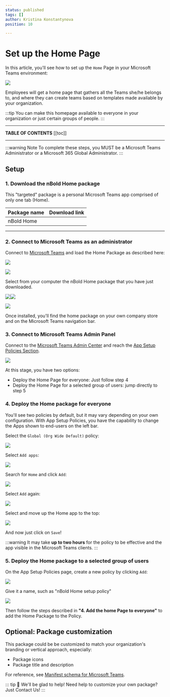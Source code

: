 ```yaml
---
status: published
tags: []
author: Kristina Konstantynova
position: 10

---
```

# Set up the Home Page

In this article, you'll see how to set up the `Home` Page in your Microsoft Teams environment:

![](https://downloads.intercomcdn.com/i/o/175631759/31ded0f5316a7f707c5752af/image.png)

Employees will get a home page that gathers all the Teams she/he belongs to, and where they can create teams based on templates made available by your organization.

:::tip You can make this homepage available to everyone in your organization or just certain groups of people. :::

***

**TABLE OF CONTENTS**
\[\[toc\]\]

***

:::warning Note
To complete these steps, you MUST be a Microsoft Teams Administrator or a Microsoft 365 Global Administrator.
:::

## Setup

### 1. Download the nBold Home package

This "targeted" package is a personal Microsoft Teams app comprised of only one tab (Home).

| Package name | Download link |
| --- | --- |
| nBold Home |  |https://dist.salestim.io/packages/io.nbold.targeted.home.prd.zip |

<hr/>

### 2. Connect to Microsoft Teams as an administrator

Connect to [Microsoft Teams](https://teams.microsoft.com) and load the Home Package as described here:

![](/uploads/home-page.png)

![](https://downloads.intercomcdn.com/i/o/442958778/717597f2312a2e0e1829cf7a/2022-01-04_11-52-01.png)

Select from your computer the nBold Home package that you have just downloaded.

![](/uploads/home-page-1.png)![](/uploads/add-home.png)

![](https://downloads.intercomcdn.com/i/o/442959300/32e37d44e7c306fe23d9c902/home+app+pinned.png)

Once installed, you'll find the home package on your own company store and on the Microsoft Teams navigation bar.

### 3. Connect to Microsoft Teams Admin Panel

Connect to the [Microsoft Teams Admin Center](https://admin.teams.microsoft.com/) and reach the [App Setup Policies Section](https://admin.teams.microsoft.com/policies/app-setup).

![](https://downloads.intercomcdn.com/i/o/164959617/c9f596e883c3f0cc24cd116f/image.png)

At this stage, you have two options:

* Deploy the Home Page for everyone: Just follow step 4
* Deploy the Home Page for a selected group of users: jump directly to step 5

### 4. Deploy the Home package for everyone

You'll see two policies by default, but it may vary depending on your own configuration. With App Setup Policies, you have the capability to change the Apps shown to end-users on the left bar.

Select the `Global (Org Wide Default)` policy:

![](https://downloads.intercomcdn.com/i/o/164963877/85ff3c22723fffe3ebcdb51c/image.png)

Select `Add apps`:

![](https://downloads.intercomcdn.com/i/o/164962343/e6d518a5dd5393427e9232a3/image.png)

Search for `Home` and click `Add`:

![](/media/add-home-1.png)

Select `Add` again:

![](/media/add-home-2.png)

Select and move up the Home app to the top:

![](/media/add-home-3.png)

And now just click on `Save`!

:::warning
It may take **up to two hours** for the policy to be effective and the app visible in the Microsoft Teams clients.
:::

### 5. Deploy the Home package to a selected group of users

On the App Setup Policies page, create a new policy by clicking `Add`:

![](https://downloads.intercomcdn.com/i/o/164966410/ea62789ceeebfe3875d4271a/image.png)

Give it a name, such as "nBold Home setup policy"

![](/media/add-home-page-5.png)

Then follow the steps described in **"4. Add the home Page to everyone"** to add the Home Package to the Policy.

## Optional: Package customization

This package could be be customized to match your organization's branding or vertical approach, especially:

* Package icons
* Package title and description

For reference, see [Manifest schema for Microsoft Teams](https://docs.microsoft.com/en-us/microsoftteams/platform/resources/schema/manifest-schema).

::: tip 👋 We'll be glad to help!
Need help to customize your own package? Just <a onclick="Intercom('showNewMessage');">Contact Us!</a>
:::